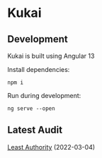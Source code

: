 # Kukai

## Development
Kukai is built using Angular 13

Install dependencies:

`npm i`

Run during development:

`ng serve --open`

## Latest Audit
[Least Authority](audit/Least%20Authority%20-%20Tezos%20Foundation%20Kukai%20Wallet%20Final%20Audit%20Report.pdf) (2022-03-04)